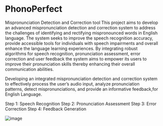 # PhonoPerfect
Mispronunciation Detection and Correction tool
This project aims to develop an advanced mispronunciation detection and correction system to address the challenges of identifying and rectifying mispronounced words  in English language. The system seeks to improve the speech recognition accuracy, provide accessible tools for individuals with speech impairments and overall enhance the language learning experiences. By integrating robust algorithms for speech recognition, pronunciation assessment, error correction and user feedback the system aims to empower its users to improve their pronunciation skills thereby enhancing their overall communication abilities.


Developing an integrated mispronunciation detection and correction system to effectively process the user’s audio input, analyze pronunciation patterns, detect mispronunciations, and provide an informative feedback,for English Language.

Step 1: Speech Recognition 
Step 2: Pronunciation Assessment
Step 3: Error Correction
Step 4: Feedback Generation

![image](https://github.com/user-attachments/assets/c6d5f091-34bd-4415-b477-d7855adc438d)


